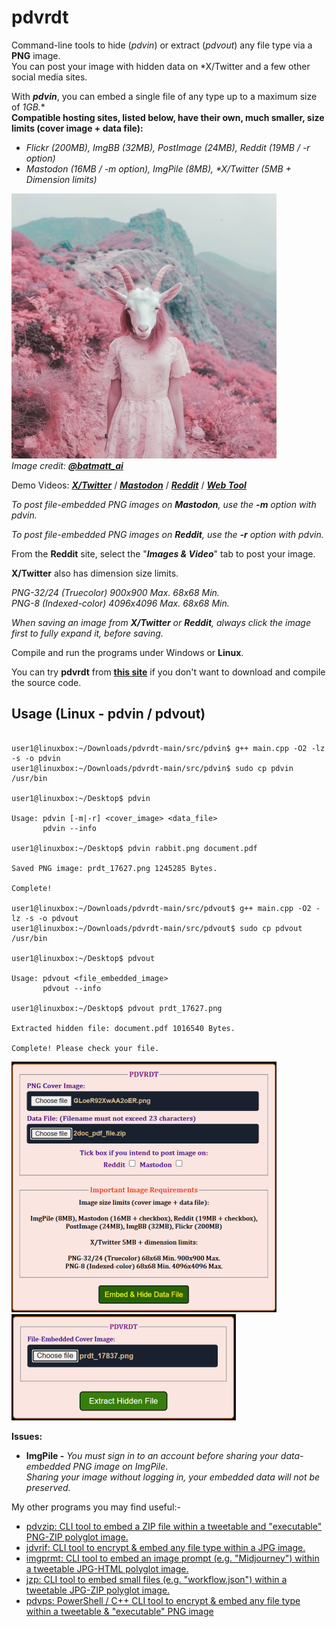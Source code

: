 # pdvrdt
Command-line tools to hide (*pdvin*) or extract (*pdvout*) any file type via a **PNG** image.  
You can post your image with hidden data on *X/Twitter and a few other social media sites.

With ***pdvin***, you can embed a single file of any type up to a maximum size of *1GB.**  
**Compatible hosting sites, listed below, have their own, much smaller, size limits (cover image + data file):**
* *Flickr (200MB), ImgBB (32MB), PostImage (24MB), Reddit (19MB / -r option)*
* *Mastodon (16MB / -m option), ImgPile (8MB), \*X/Twitter (5MB + Dimension limits)*

![Demo Image](https://github.com/CleasbyCode/pdvrdt/blob/main/demo_image/prdt_20648.png)  
*Image credit:* [***@batmatt_ai***](https://x.com/batmatt_ai)

Demo Videos: [***X/Twitter***](https://youtu.be/nwqi3WN2lkA) / [***Mastodon***](https://youtu.be/A7c06xdcLRQ) / [***Reddit***](https://youtu.be/pp9-Nk0VslA) / [***Web Tool***](https://youtu.be/KbIilEDF14E)

*To post file-embedded PNG images on **Mastodon**, use the **-m** option with pdvin.*  

*To post file-embedded PNG images on **Reddit**, use the **-r** option with pdvin.*  

From the **Reddit** site, select the "***Images & Video***" tab to post your image.

**X/Twitter** also has dimension size limits.  

*PNG-32/24 (Truecolor) 900x900 Max. 68x68 Min.*  
*PNG-8 (Indexed-color) 4096x4096 Max. 68x68 Min.*  

*When saving an image from ***X/Twitter*** or ***Reddit***, always click the image first to fully expand it, before saving.*

Compile and run the programs under Windows or **Linux**.  

You can try **pdvrdt** from [**this site**](https://cleasbycode.co.uk/pdvrdt/index/) if you don't want to download and compile the source code.

## Usage (Linux - pdvin / pdvout)

```console

user1@linuxbox:~/Downloads/pdvrdt-main/src/pdvin$ g++ main.cpp -O2 -lz -s -o pdvin
user1@linuxbox:~/Downloads/pdvrdt-main/src/pdvin$ sudo cp pdvin /usr/bin

user1@linuxbox:~/Desktop$ pdvin 

Usage: pdvin [-m|-r] <cover_image> <data_file>  
       pdvin --info

user1@linuxbox:~/Desktop$ pdvin rabbit.png document.pdf
  
Saved PNG image: prdt_17627.png 1245285 Bytes.

Complete!

user1@linuxbox:~/Downloads/pdvrdt-main/src/pdvout$ g++ main.cpp -O2 -lz -s -o pdvout
user1@linuxbox:~/Downloads/pdvrdt-main/src/pdvout$ sudo cp pdvout /usr/bin

user1@linuxbox:~/Desktop$ pdvout

Usage: pdvout <file_embedded_image>
       pdvout --info
        
user1@linuxbox:~/Desktop$ pdvout prdt_17627.png

Extracted hidden file: document.pdf 1016540 Bytes.

Complete! Please check your file.

```
![Demo Image2](https://github.com/CleasbyCode/pdvrdt/blob/main/demo_image/screen.png) 
![Demo Image3](https://github.com/CleasbyCode/pdvrdt/blob/main/demo_image/screen2.png) 

**Issues:**
* **ImgPile -** *You must sign in to an account before sharing your data-embedded PNG image on ImgPile*.  
		*Sharing your image without logging in, your embedded data will not be preserved.*

 My other programs you may find useful:-
 
* [pdvzip: CLI tool to embed a ZIP file within a tweetable and "executable" PNG-ZIP polyglot image.](https://github.com/CleasbyCode/pdvzip)
* [jdvrif: CLI tool to encrypt & embed any file type within a JPG image.](https://github.com/CleasbyCode/jdvrif)
* [imgprmt: CLI tool to embed an image prompt (e.g. "Midjourney") within a tweetable JPG-HTML polyglot image.](https://github.com/CleasbyCode/imgprmt)
* [jzp: CLI tool to embed small files (e.g. "workflow.json") within a tweetable JPG-ZIP polyglot image.](https://github.com/CleasbyCode/jzp)  
* [pdvps: PowerShell / C++ CLI tool to encrypt & embed any file type within a tweetable & "executable" PNG image](https://github.com/CleasbyCode/pdvps)

##
